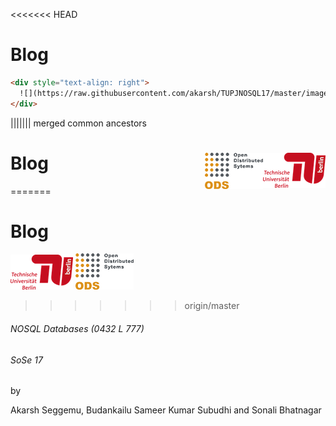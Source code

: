 <<<<<<< HEAD
# Blog 

```html
<div style="text-align: right">
  ![](https://raw.githubusercontent.com/akarsh/TUPJNOSQL17/master/images/image.png)![](https://raw.githubusercontent.com/akarsh/TUPJNOSQL17/master/images/image1.png)
</div>
```



||||||| merged common ancestors
# Blog <img style="float: right;" src="images/image.png"> <img style="float: right;" src="images/image1.png">

=======
# Blog 
![](images/image.png)
![](images/image1.png)
>>>>>>> origin/master
###### NOSQL Databases (0432 L 777)
###### SoSe 17

by

Akarsh Seggemu, Budankailu Sameer Kumar Subudhi and Sonali Bhatnagar
